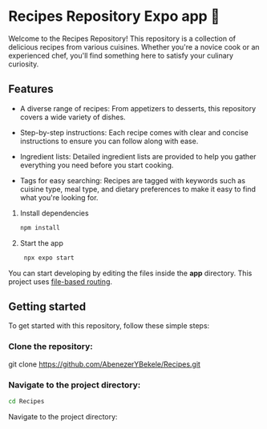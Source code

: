 # Recipes Repository Expo app 👋

Welcome to the Recipes Repository! This repository is a collection of delicious recipes from various cuisines. Whether you're a novice cook or an experienced chef, you'll find something here to satisfy your culinary curiosity.

## Features
-   A diverse range of recipes: From appetizers to desserts, this repository covers a wide variety of dishes.

-   Step-by-step instructions: Each recipe comes with clear and concise instructions to ensure you can follow along with ease.

-   Ingredient lists: Detailed ingredient lists are provided to help you gather everything you need before you start cooking.

-   Tags for easy searching: Recipes are tagged with keywords such as cuisine type, meal type, and dietary preferences to make it easy to find what you're looking for.
1. Install dependencies

   ```bash
   npm install
   ```

2. Start the app

   ```bash
    npx expo start
   ```



You can start developing by editing the files inside the **app** directory. This project uses [file-based routing](https://docs.expo.dev/router/introduction).

## Getting started 

To get started with this repository, follow these simple steps:

### Clone the repository:
git clone https://github.com/AbenezerYBekele/Recipes.git

### Navigate to the project directory: 
```bash
cd Recipes
```
Navigate to the project directory:

